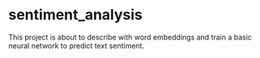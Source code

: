 # sentiment_analysis

This project is about to describe with word embeddings and train a basic neural network to predict text sentiment.
